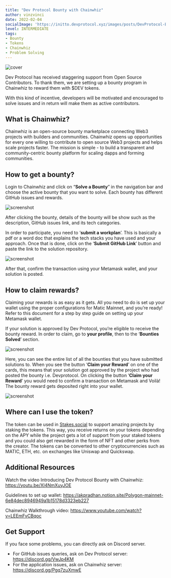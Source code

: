 ```yaml
---
title: "Dev Protocol Bounty with Chainwhiz"
author: vinzvinci
date: 2022-02-04
socialImage: 'https://initto.devprotocol.xyz/images/posts/DevProtocol-Bounty-with-Chainwhiz/ogp.png'
level: INTERMEDIATE
tags:
- Bounty
- Tokens
- Chainwhiz
- Problem Solving
---
```


![cover](https://initto.devprotocol.xyz/images/posts/DevProtocol-Bounty-with-Chainwhiz/ogp.png)

Dev Protocol has received staggering support from Open Source Contributors. To thank them, we are setting up a bounty program in Chainwhiz to reward them with $DEV tokens.

With this kind of incentive, developers will be motivated and encouraged to solve issues and in return will make them as active contributors.

## What is Chainwhiz?

Chainwhiz is an open-source bounty marketplace connecting Web3 projects with builders and communities. Chainwhiz opens up opportunities for every one willing to contribute to open source Web3 projects and helps scale projects faster. The mission is simple - to build a transparent and community-centric bounty platform for scaling dapps and forming communities.

## How to get a bounty?

Login to Chainwhiz and click on “<strong>Solve a Bounty</strong>” in the navigation bar and choose the active bounty that you want to solve.  Each bounty has different GitHub issues and rewards. 

![screenshot](https://initto.devprotocol.xyz/images/posts/DevProtocol-Bounty-with-Chainwhiz/1st.png)

After clicking the bounty, details of the bounty will be show such as the description, GitHub issues link, and its tech categories.

In order to participate, you need to ‘<strong>submit a workplan</strong>’. This is basically a pdf or a word doc that explains the tech stacks you have used and your approach. Once that is done, click on the ‘<strong>Submit GitHub Link</strong>’ button and paste the link to the solution repository. 

![screenshot](https://initto.devprotocol.xyz/images/posts/DevProtocol-Bounty-with-Chainwhiz/2nd.png)

After that, confirm the transaction using your Metamask wallet, and your solution is posted. 

## How to claim rewards?

Claiming your rewards is as easy as it gets. All you need to do is set up your wallet using the proper configurations for Matic Mainnet, and you’re ready! Refer to this document for a step by step guide on setting up your Metamask wallet. 

If your solution is approved by Dev Protocol, you’re eligible to receive the bounty reward. In order to claim,  go to <strong>your profile</strong>, then to the ‘<strong>Bounties Solved</strong>’ section. 

![screenshot](https://initto.devprotocol.xyz/images/posts/DevProtocol-Bounty-with-Chainwhiz/3rd.png)

Here, you can see the entire list of all the bounties that you have submitted solutions to. When you see the button ‘<strong>Claim your Reward</strong>’ on one of the cards, this means that your solution got approved by the project who had posted the bounty i.e. Devprotocol. On clicking the button ‘<strong>Claim your Reward</strong>’ you would need to confirm a transaction on Metamask and Voilà! The bounty reward gets deposited right into your wallet.

![screenshot](https://initto.devprotocol.xyz/images/posts/DevProtocol-Bounty-with-Chainwhiz/4th.png)

## Where can I use the token?

The token can be used in [Stakes.social](https://stakes.social/) to support amazing projects by staking the tokens. This way, you receive returns on your tokens depending on the APY while the project gets a lot of support from your staked tokens and you could also get rewarded in the form of NFT and other perks from the creator. The tokens can be converted to other cryptocurrencies such as MATIC, ETH, etc. on exchanges like Uniswap and Quickswap. 

## Additional Resources

Watch the video Introducing Dev Protocol Bounty with Chainwhiz: https://youtu.be/Xl4NmXuyJOE

Guidelines to set up wallet: https://akpradhan.notion.site/Polygon-mainnet-6e84dec8946949a1b15178d3323eb227

Chainwhiz Walkthrough video: https://www.youtube.com/watch?v=LEEmFvCBqoc

## Get Support 

If you face some problems, you can directly ask on Discord server. 

- For GitHub issues queries, ask on Dev Protocol server: https://discord.gg/VwJp4KM
- For the application issues, ask on Chainwhiz server: https://discord.gg/Pgq7zuXmwE